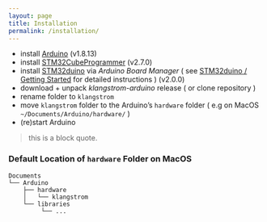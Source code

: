 ```yaml
---
layout: page
title: Installation
permalink: /installation/
---
```


- install [Arduino](https://www.arduino.cc/en/software) (v1.8.13)
- install [STM32CubeProgrammer](https://www.st.com/en/development-tools/stm32cubeprog.html) (v2.7.0)
- install [STM32duino](https://github.com/stm32duino) via *Arduino Board Manager* ( see [STM32duino / Getting Started](https://github.com/stm32duino/Arduino_Core_STM32#getting-started) for detailed instructions ) (v2.0.0)
- download + unpack *klangstrom-arduino* release ( or clone repository )
- rename folder to `klangstrom`
- move `klangstrom` folder to the Arduino’s `hardware` folder ( e.g on MacOS `~/Documents/Arduino/hardware/` )
- (re)start Arduino

> this is a block quote. 

### Default Location of `hardware` Folder on MacOS

    Documents
    └── Arduino
        ├── hardware
        │   └── klangstrom
        └── libraries
             └── ...
